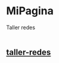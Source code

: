 # MiPagina
Taller redes
<br>
<br>
## [taller-redes](https://github.com/TyroneJos3/MiPagina/edit/main/taller-redes)

